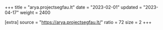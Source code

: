 +++
title = "arya.projectsegfau.lt"
date = "2023-02-01"
updated = "2023-04-17"
weight = 2400

[extra]
source = "https://arya.projectsegfau.lt/"
ratio = 72
size = 2
+++
